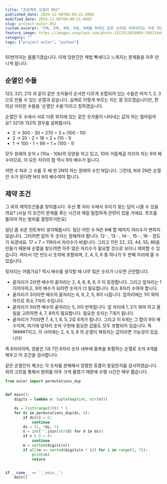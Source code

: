 ```yaml
---
title: "프로젝트 오일러 052"
published_date: 2024-12-08T09:00:22.000Z
modified_date: 2024-12-08T09:00:21.000Z
slug: project-euler-052
custom_excerpt: "2배, 3배, 4배, 5배, 6배를 하여도 같은 숫자로 이루어지는 가장 작은 수"
feature_image: https://images.unsplash.com/photo-1512513810084-580214ebe390?crop=entropy&cs=tinysrgb&fit=max&fm=jpg&ixid=M3wxMTc3M3wwfDF8c2VhcmNofDEwfHxyb3VuZHxlbnwwfHx8fDE3MzMyMzg5Nzd8MA&ixlib=rb-4.0.3&q=80&w=2000
category: ""
tags: ["project euler", "python"]
---
```


50번까지는 몸풀기였습니다. 이제 당분간은 제법 빡세다고 느껴지는 문제들을 자주 만나게 됩니다.

## 순열인 수들

123, 321, 213 과 같이 같은 숫자들이 순서만 다르게 조합되어 있는 수들은 마치 1, 2, 3으로 만들 수 있는 순열과 같습니다.
실제로 이렇게 부르는 지는 잘 모르겠습니다만, 편의상 이러한 수들을 '순열인 수들'이라고 칭하겠습니다.

순열인 두 수에서 서로 다른 위치에 있는 같은 숫자들이 나타내는 값의 차는 얼마일까요? 321과 132의 경우를 살펴봅시다.

  * 3 -> 300 - 30 = 270 = 3 × (100 - 10)
  * 2 -> 20 - 2 = 18 = 2 × (10 - 1)
  * 1 -> 100 - 1 = 99 = 1 × (100 - 1)

모두 원래의 숫자 x (10a \- 10b)의 모양을 하고 있고, 10의 거듭제곱 끼리의 차는 9의 배수이므로, 이 모든 차이의 합 역시
9의 배수가 됩니다.

어떤 수 N과 그 수를 두 배 한 2N의 차는 원래의 수인 N입니다. 그런데, N과 2N은 순열인 수가 된다면 N이 9의 배수여야 합니다.

## 제약 조건

그 외의 제약조건들을 찾아봅시다. 우선 몇 자리 수에서 우리가 찾는 답이 나올 수 있을까요? (사실 이 조건이 문제를 푸는 시간과 제일
밀접하게 관련이 있을 거에요. 루프를 돌아야 하는 범위를 결정하거든요)

일단 좀 쉬운 힌트부터 생각해봅시다. 일단 어떤 수 N은 6배 할 때까지 자리수가 변하지 않습니다. 그러려면 앞의 두 숫자는 정해져야
합니다. 12···, 13···, 14···, 15···, 16··· 정도가 되겠네요. 17 × 7 = 119라서 자리수가 바뀝니다. 그리고
11은 22, 33, 44, 55, 66을 만들기 때문에 순열을 찾으려면 아주 많은 자리수가 필요할 것으로 보이니 제외할 수 있습니다.
따라서 1은 반드시 숫자에 포함되며, 2, 4, 5, 6 중 하나가 두 번째 자리에 올 수 있습니다.

뒷자리는 어떨가요? 역시 배수를 생각할 때 너무 많은 숫자가 나오면 곤란합니다.

  * 끝자리가 2라면 배수의 끝자리는 2, 4, 6, 8, 9, 0 이 등장합니다. 그리고 앞자리는 1이어야하고, 9의 배수가 되려면 숫자가 더 필요합니다. 최소 8자리 수여야 합니다.  
  * 끝자리가 3이라면 배수의 끝자리는 6, 9, 2, 5, 8이 나옵니다. 앞자리에는 1이 와야 하므로 최소 7자리 수입니다.
  * 끝자리가 5라면 배수의 끝자리는 5, 0이 반복됩니다. 앞 자리에 1, 2가 와야 하고 올림을 고려하면 4, 7, 8까지 필요합니다. 필요한 숫자는 7개가 됩니다
  * 끝자리가 7이라면 7, 4, 1, 8, 5, 2로 6개가 됩니다. 그리고 이 6개는 그 합이 9의 배수이며, 여기에 앞자리 숫자 구현에 필요한 값들도 모두 포함되어 있습니다. 즉 1####7이고, 이 사이에는 2, 4, 5, 8 의 순열이 채워지는 값이라면 가능성이 있습니다!

즉 6자리이며, 양끝은 1과 7인 6자리 숫자 내부에 중복을 포함하는 순열로 숫자 4개를 채우고 이 조건을 검사합니다.

같은 순열인지 체크는 각 숫자를 분해해서 정렬한 튜플이 동일한지를 검사하였습니다. 위의 고민을 통해서 범위를 아주 크게 줄였기 때문에 수행
시간은 매우 짧습니다.

```python
from euler import permutations_dup


def main():
    digits = lambda n: tuple(map(int, str(n)))

    ds = list(range(10)) * 5
    for ds in permutations_dup(ds, 4):
        if ds[0] > 6:
            continue
        ds = (1, *ds, 7)
        n = int(''.join(str(d) for d in ds))
        if n % 9 > 0:
            continue
        m = sorted(digits(n))
        if all(m == sorted(digits(n * i)) for i in range(2, 7)):
            print(n)
            return


if __name__ == '__main__':
    main()
```